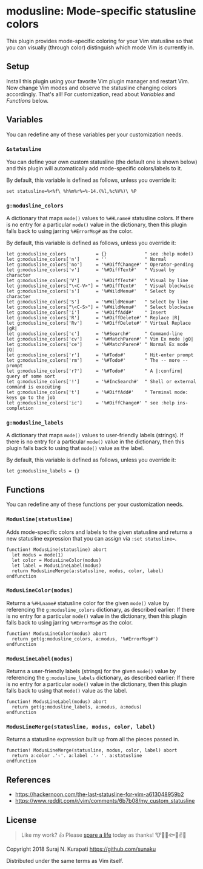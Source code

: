 # modusline: Mode-specific statusline colors

This plugin provides mode-specific coloring for your Vim statusline so that
you can visually (through color) distinguish which mode Vim is currently in.

## Setup

Install this plugin using your favorite Vim plugin manager and restart Vim.
Now change Vim modes and observe the statusline changing colors accordingly.
That's all! For customization, read about *Variables* and *Functions* below.

## Variables

You can redefine any of these variables per your customization needs.

### `&statusline`

You can define your own custom statusline (the default one is shown below)
and this plugin will automatically add mode-specific colors/labels to it.

By default, this variable is defined as follows, unless you override it:

```vim
set statusline=%<%f\ %h%m%r%=%-14.(%l,%c%V%)\ %P
```

### `g:modusline_colors`

A dictionary that maps `mode()` values to `%#HLname#` statusline colors.
If there is no entry for a particular `mode()` value in the dictionary,
then this plugin falls back to using jarring `%#ErrorMsg#` as the color.

By default, this variable is defined as follows, unless you override it:

```vim
let g:modusline_colors           = {}              " see :help mode()
let g:modusline_colors['n']      = ''              " Normal
let g:modusline_colors['no']     = '%#DiffChange#' " Operator-pending
let g:modusline_colors['v']      = '%#DiffText#'   " Visual by character
let g:modusline_colors['V']      = '%#DiffText#'   " Visual by line
let g:modusline_colors["\<C-V>"] = '%#DiffText#'   " Visual blockwise
let g:modusline_colors['s']      = '%#WildMenu#'   " Select by character
let g:modusline_colors['S']      = '%#WildMenu#'   " Select by line
let g:modusline_colors["\<C-S>"] = '%#WildMenu#'   " Select blockwise
let g:modusline_colors['i']      = '%#DiffAdd#'    " Insert
let g:modusline_colors['R']      = '%#DiffDelete#' " Replace |R|
let g:modusline_colors['Rv']     = '%#DiffDelete#' " Virtual Replace |gR|
let g:modusline_colors['c']      = '%#Search#'     " Command-line
let g:modusline_colors['cv']     = '%#MatchParen#' " Vim Ex mode |gQ|
let g:modusline_colors['ce']     = '%#MatchParen#' " Normal Ex mode |Q|
let g:modusline_colors['r']      = '%#Todo#'       " Hit-enter prompt
let g:modusline_colors['rm']     = '%#Todo#'       " The -- more -- prompt
let g:modusline_colors['r?']     = '%#Todo#'       " A |:confirm| query of some sort
let g:modusline_colors['!']      = '%#IncSearch#'  " Shell or external command is executing
let g:modusline_colors['t']      = '%#DiffAdd#'    " Terminal mode: keys go to the job
let g:modusline_colors['ic']     = '%#DiffChange#' " see :help ins-completion
```

### `g:modusline_labels`

A dictionary that maps `mode()` values to user-friendly labels (strings).
If there is no entry for a particular `mode()` value in the dictionary,
then this plugin falls back to using that `mode()` value as the label.

By default, this variable is defined as follows, unless you override it:

```vim
let g:modusline_labels = {}
```

## Functions

You can redefine any of these functions per your customization needs.

### `Modusline(statusline)`

Adds mode-specific colors and labels to the given statusline and returns
a new statusline expression that you can assign via `:set statusline=`.

```vim
function! ModusLine(statusline) abort
  let modus = mode(1)
  let color = ModusLineColor(modus)
  let label = ModusLineLabel(modus)
  return ModusLineMerge(a:statusline, modus, color, label)
endfunction
```

### `ModusLineColor(modus)`

Returns a `%#HLname#` statusline color for the given `mode()` value by
referencing the `g:modusline_colors` dictionary, as described earlier:
If there is no entry for a particular `mode()` value in the dictionary,
then this plugin falls back to using jarring `%#ErrorMsg#` as the color.

```vim
function! ModusLineColor(modus) abort
  return get(g:modusline_colors, a:modus, '%#ErrorMsg#')
endfunction
```

### `ModusLineLabel(modus)`

Returns a user-friendly labels (strings) for the given `mode()` value by
referencing the `g:modusline_labels` dictionary, as described earlier:
If there is no entry for a particular `mode()` value in the dictionary,
then this plugin falls back to using that `mode()` value as the label.

```vim
function! ModusLineLabel(modus) abort
  return get(g:modusline_labels, a:modus, a:modus)
endfunction
```

### `ModusLineMerge(statusline, modus, color, label)`

Returns a statusline expression built up from all the pieces passed in.

```vim
function! ModusLineMerge(statusline, modus, color, label) abort
  return a:color .'‹'. a:label .'› '. a:statusline
endfunction
```

## References

* https://hackernoon.com/the-last-statusline-for-vim-a613048959b2
* https://www.reddit.com/r/vim/comments/6b7b08/my_custom_statusline

## License

[Spare A Life]: https://sunaku.github.io/vegan-for-life.html
> Like my work? :+1:  Please [spare a life] today as thanks!
:cow::pig::chicken::fish::speak_no_evil::v::revolving_hearts:

Copyright 2018 Suraj N. Kurapati <https://github.com/sunaku>

Distributed under the same terms as Vim itself.
